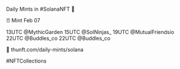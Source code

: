 Daily Mints in #SolanaNFT 🚀

⏰ Mint Feb 07

13UTC @MythicGarden
15UTC @SolNinjas_
19UTC @MutualFriendsio
22UTC @Buddles_co
22UTC @Buddles_co

🔗 thunft.com/daily-mints/solana

#NFTCollections